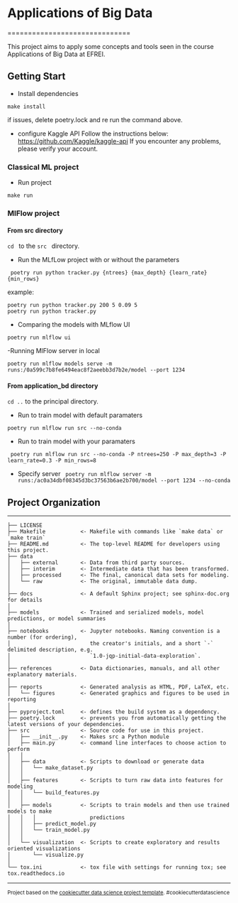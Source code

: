# Applications of Big Data
==============================

This project aims to apply some concepts and tools seen in the course Applications of Big Data at EFREI.

## Getting Start

- Install dependencies
``` 
make install
```
if issues, delete poetry.lock and re run the command above.

- configure Kaggle API
Follow the instructions below:
https://github.com/Kaggle/kaggle-api
If you encounter any problems, please verify your account.

###  Classical ML project
- Run project
``` 
make run
```

###  MlFlow project

#### From src directory

```cd ``` to the ```src ``` directory.

- Run the MLfLow project with or without the parameters
```
 poetry run python tracker.py {ntrees} {max_depth} {learn_rate} {min_rows}
```
example:
``` 
poetry run python tracker.py 200 5 0.09 5
poetry run python tracker.py
```

- Comparing the models with MLflow UI
``` 
poetry run mlflow ui
```

-Running MlFlow server in local
``` 
poetry run mlflow models serve -m runs:/0a599c7b8fe6494eac8f2aeebb3d7b2e/model --port 1234 
```

#### From application_bd directory
```cd ..``` to the principal directory.

- Run to train model with default paramaters
```
poetry run mlflow run src --no-conda
```

- Run to train model with your paramaters
```
 poetry run mlflow run src --no-conda -P ntrees=250 -P max_depth=3 -P learn_rate=0.3 -P min_rows=8
```

- Specify server
```  poetry run mlflow server -m runs:/ac0a34dbf08345d3bc37563b6ae2b700/model --port 1234 --no-conda ```

## Project Organization
------------

    ├── LICENSE
    ├── Makefile           <- Makefile with commands like `make data` or `make train`
    ├── README.md          <- The top-level README for developers using this project.
    ├── data
    │   ├── external       <- Data from third party sources.
    │   ├── interim        <- Intermediate data that has been transformed.
    │   ├── processed      <- The final, canonical data sets for modeling.
    │   └── raw            <- The original, immutable data dump.
    │
    ├── docs               <- A default Sphinx project; see sphinx-doc.org for details
    │
    ├── models             <- Trained and serialized models, model predictions, or model summaries
    │
    ├── notebooks          <- Jupyter notebooks. Naming convention is a number (for ordering),
    │                         the creator's initials, and a short `-` delimited description, e.g.
    │                         `1.0-jqp-initial-data-exploration`.
    │
    ├── references         <- Data dictionaries, manuals, and all other explanatory materials.
    │
    ├── reports            <- Generated analysis as HTML, PDF, LaTeX, etc.
    │   └── figures        <- Generated graphics and figures to be used in reporting
    │
    ├── pyproject.toml     <- defines the build system as a dependency.
    ├── poetry.lock        <- prevents you from automatically getting the latest versions of your dependencies.
    ├── src                <- Source code for use in this project.
    │   ├── __init__.py    <- Makes src a Python module
    │   ├── main.py        <- command line interfaces to choose action to perform
    │   │
    │   ├── data           <- Scripts to download or generate data
    │   │   └── make_dataset.py
    │   │
    │   ├── features       <- Scripts to turn raw data into features for modeling
    │   │   └── build_features.py
    │   │
    │   ├── models         <- Scripts to train models and then use trained models to make
    │   │   │                 predictions
    │   │   ├── predict_model.py
    │   │   └── train_model.py
    │   │
    │   └── visualization  <- Scripts to create exploratory and results oriented visualizations
    │       └── visualize.py
    │
    └── tox.ini            <- tox file with settings for running tox; see tox.readthedocs.io


--------

<p><small>Project based on the <a target="_blank" href="https://drivendata.github.io/cookiecutter-data-science/">cookiecutter data science project template</a>. #cookiecutterdatascience</small></p>